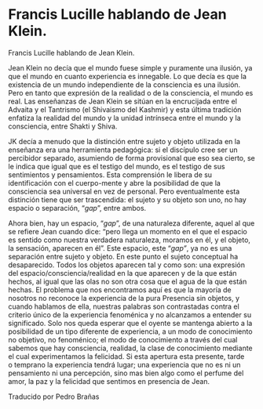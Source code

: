 # Francis Lucille hablando de Jean Klein.  

Francis Lucille hablando de Jean Klein.

Jean Klein no dec&iacute;a que el mundo fuese&nbsp;simple y puramente una&nbsp;ilusi&oacute;n, ya que el mundo en cuanto experiencia es innegable. Lo que dec&iacute;a es que la existencia de un mundo independiente de la consciencia es una ilusi&oacute;n. Pero en tanto que expresi&oacute;n de la realidad o de la consciencia, el mundo es real. Las ense&ntilde;anzas de Jean Klein se sit&uacute;an en la encrucijada entre el Advaita y el Tantrismo (el Shivaismo del Kashmir) y esta &uacute;ltima tradici&oacute;n enfatiza la realidad del mundo y la unidad intr&iacute;nseca entre el mundo y la consciencia, entre Shakti y Shiva.

JK dec&iacute;a a menudo que la distinci&oacute;n entre sujeto y objeto utilizada en la ense&ntilde;anza era una herramienta pedag&oacute;gica: si el disc&iacute;pulo cree ser un percibidor separado, asumiendo de forma provisional que eso sea cierto, se le indica que igual que es el testigo del mundo, es el testigo de sus sentimientos y pensamientos. Esta comprensi&oacute;n le libera de su identificaci&oacute;n con el cuerpo-mente y abre la posibilidad de que la consciencia sea universal en vez de personal. Pero eventualmente esta distinci&oacute;n tiene que ser trascendida: el sujeto y su objeto son uno, no hay espacio o separaci&oacute;n, &ldquo;_gap_&rdquo;, entre ambos.

Ahora bien, hay un espacio, &ldquo;_gap_&rdquo;, de una naturaleza diferente, aquel al que se refiere Jean cuando dice: &ldquo;pero llega un momento en el que el espacio es sentido como nuestra verdadera naturaleza, moramos en &eacute;l, y el objeto, la sensaci&oacute;n, aparecen en &eacute;l&rdquo;. Este espacio, este &ldquo;_gap&rdquo;_, ya no es una separaci&oacute;n entre sujeto y objeto. En este punto el sujeto conceptual ha desaparecido. Todos los objetos aparecen tal y como son: una expresi&oacute;n del espacio/consciencia/realidad en la que aparecen y de la que est&aacute;n hechos, al igual que las olas no son otra cosa que el agua de la que est&aacute;n hechas. El problema que nos encontramos aqu&iacute; es que la mayor&iacute;a de nosotros no reconoce la experiencia de la pura Presencia sin objetos, y cuando hablamos de ella, nuestras palabras son contrastadas contra el criterio &uacute;nico de la experiencia fenom&eacute;nica y no alcanzamos a entender su significado. Solo&nbsp;nos queda&nbsp;esperar que el oyente se mantenga abierto a la posibilidad de un tipo diferente de experiencia, a un modo de conocimiento no objetivo, no fenom&eacute;nico; el modo de conocimiento a trav&eacute;s del cual sabemos que hay consciencia, realidad, la clase de conocimiento mediante el cual experimentamos la felicidad. Si esta apertura esta presente,&nbsp;tarde o&nbsp;temprano la experiencia tendr&aacute; lugar;&nbsp;una experiencia que no es ni un pensamiento ni una percepci&oacute;n, sino mas bien algo como el perfume del amor, la paz y la felicidad que sentimos en presencia de Jean.

Traducido por Pedro Bra&ntilde;as

